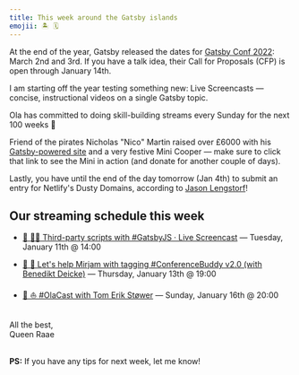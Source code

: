 ```yaml
---
title: This week around the Gatsby islands
emojii: 🏝 🗓
---
```


At the end of the year, Gatsby released the dates for [Gatsby Conf 2022](https://www.gatsbyjs.com/blog/announcing-gatsbyconf-2022/): March 2nd and 3rd. If you have a talk idea, their Call for Proposals (CFP) is open through January 14th.

I am starting off the year testing something new: Live Screencasts — concise, instructional videos on a single Gatsby topic.

Ola has committed to doing skill-building streams every Sunday for the next 100 weeks 🤯

Friend of the pirates Nicholas "Nico" Martin raised over £6000 with his [Gatsby-powered site](https://festivegiving.org.uk/fundraising/festive-mini/) and a very festive Mini Cooper — make sure to click that link to see the Mini in action (and donate for another couple of days).

Lastly, you have until the end of the day tomorrow (Jan 4th) to submit an entry for Netlify's Dusty Domains, according to [Jason Lengstorf](https://twitter.com/jlengstorf/status/1477322160284700672?s=20)!

## Our streaming schedule this week

- [🔴 👩‍🏫 Third-party scripts with #GatsbyJS · Live Screencast](https://youtu.be/Kldx6d5XBSE)&nbsp;—&nbsp;Tuesday, January 11th&nbsp;@&nbsp;14:00

- [🔴 🐶 Let's help Mirjam with tagging #ConferenceBuddy v2.0 (with Benedikt Deicke)](https://youtu.be/WzrjHVy134M)&nbsp;—&nbsp;Thursday, January 13th&nbsp;@&nbsp;19:00

- [🔴 ⛵️ #OlaCast with Tom Erik Støwer](https://www.youtube.com/watch?v=4fQj3YNKYoQ)&nbsp;—&nbsp;Sunday, January 16th&nbsp;@&nbsp;20:00

&nbsp;  
All the best,  
Queen Raae

&nbsp;  
**PS:** If you have any tips for next week, let me know!
